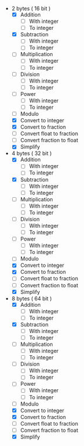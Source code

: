  - 2 bytes ( 16 bit )
     - [x] Addition
        - [ ] With integer
        - [ ] To integer
     - [x] Subtraction
        - [ ] With integer
        - [ ] To integer
     - [ ] Multiplication
        - [ ] With integer
        - [ ] To integer
     - [ ] Division
        - [ ] With integer
        - [ ] To integer
     - [ ] Power
        - [ ] With integer
        - [ ] To integer
     - [ ] Modulo
     - [x] Convert to integer
     - [x] Convert to fraction
     - [ ] Convert float to fraction
     - [ ] Convert fraction to float
     - [x] Simplify
 - 4 bytes ( 32 bit )
     - [x] Addition
        - [ ] With integer
        - [ ] To integer
     - [x] Subtraction
        - [ ] With integer
        - [ ] To integer
     - [ ] Multiplication
        - [ ] With integer
        - [ ] To integer
     - [ ] Division
        - [ ] With integer
        - [ ] To integer
     - [ ] Power
        - [ ] With integer
        - [ ] To integer
     - [ ] Modulo
     - [x] Convert to integer
     - [x] Convert to fraction
     - [ ] Convert float to fraction
     - [ ] Convert fraction to float
     - [x] Simplify
 - 8 bytes ( 64 bit )
     - [x] Addition
        - [ ] With integer
        - [ ] To integer
     - [x] Subtraction
        - [ ] With integer
        - [ ] To integer
     - [ ] Multiplication
        - [ ] With integer
        - [ ] To integer
     - [ ] Division
        - [ ] With integer
        - [ ] To integer
     - [ ] Power
        - [ ] With integer
        - [ ] To integer
     - [ ] Modulo
     - [x] Convert to integer
     - [x] Convert to fraction
     - [ ] Convert float to fraction
     - [ ] Convert fraction to float
     - [x] Simplify
